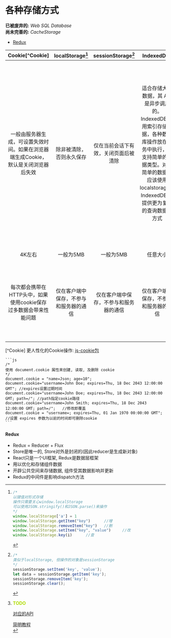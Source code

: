 # 各种存储方式
**已被废弃的:** *Web SQL Database*<br>
**尚未完善的:** *CacheStorage*
<!-- TOC -->

- [Redux](####redux)

<!-- /TOC -->

|Cookie[^Cookie]|localStorage[^localStorage]|sessionStorage[^sessionStorage]|IndexedDB[^IndexedDB]|redux|
|:-:|:-:|:-:|:-:|:-:|
|一般由服务器生成，可设置失效时间。如果在浏览器端生成Cookie，默认是关闭浏览器后失效|除非被清除，否则永久保存|仅在当前会话下有效，关闭页面后被清除|适合存储大量数据，其 API 是异步调用的。IndexedDB 使用索引存储数据，各种数据库操作放在事务中执行，且支持简单的数据类型。对于简单的数据，应该使用 localstorage。IndexedDB 能提供更为复杂的查询数据的方式|浏览网页过程中开辟的一块内存，刷新网页或者关闭网页，内存就会清除掉，用于整合散乱的组件数据|
|4K左右|一般为5MB|一般为5MB|任意大小|任意大小|
|每次都会携带在HTTP头中，如果使用cookie保存过多数据会带来性能问题|仅在客户端中保存，不参与和服务器的通信|仅在客户端中保存，不参与和服务器的通信|仅在客户端中保存，不参与和服务器的通信|仅在客户端中保存，不参与和服务器的通信|

[^Cookie] 更人性化的Cookie操作: [js-cookie包](https://www.npmjs.com/package/js-cookie)

    ```js
    /*
    使用 document.cookie 属性来创建, 读取, 及删除 cookie
    */
    document.cookie = "name=Json; age=10";
    document.cookie="username=John Doe; expires=Thu, 18 Dec 2043 12:00:00 GMT"; //expires设置过期时间
    document.cookie="username=John Doe; expires=Thu, 18 Dec 2043 12:00:00 GMT; path=/"; //path指定cookie路径
    document.cookie="username=John Smith; expires=Thu, 18 Dec 2043 12:00:00 GMT; path=/";   //修改即覆盖
    document.cookie = "username=; expires=Thu, 01 Jan 1970 00:00:00 GMT";   //设置 expires 参数为以前的时间即可删除cookie
    ```

[^localStorage]:

    ```js
    /*
    以键值对形式存储
    操作只需要关心window.localStorage
    可以使用JSON.stringify()和JSON.parse()来操作
    */
    window.localStorage['a'] = 1
    window.localStorage.getItem("key")      //增
    window.localStorage.removeItem("key")   //删
    window.localStorage.setItem("key", "value")     //改
    window.localStorage.key(i)      //查
    ```

[^sessionStorage]:

    ```js
    /*
    类似于localStorage, 但操作的对象是sessionStorage
    */
    sessionStorage.setItem('key', 'value');
    let data = sessionStorage.getItem('key');
    sessionStorage.removeItem('key');
    sessionStorage.clear();
    ```

[^IndexedDB]: <strong style="color: #afdc01">TODO</strong>

    [对应的API](https://developer.mozilla.org/zh-CN/docs/Web/API/IndexedDB_API)<br/>
    
    [简明教程](https://www.jianshu.com/p/ca838ff7e4d8)<br/>

#### Redux
+ Redux = Reducer + Flux
+ Store是唯一的, Store对外是封闭的(因此reducer是生成新对象)
+ React只是一个UI框架, Redux是数据层框架
+ 用以优化和存储组件数据
+ 开辟公共空间来存储数据, 组件受其数据影响并更新
+ Redux的中间件是影响dispatch方法
